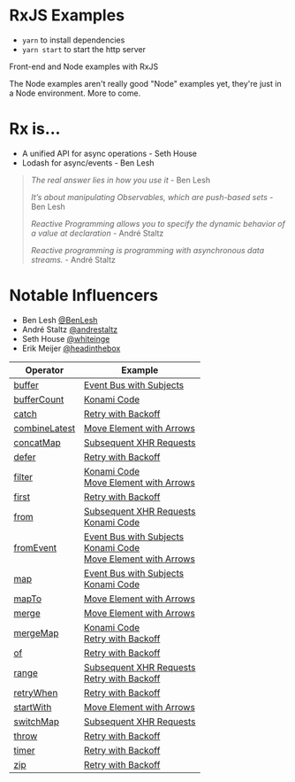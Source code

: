 # RxJS Examples
 - `yarn` to install dependencies
 - `yarn start` to start the http server

Front-end and Node examples with RxJS

The Node examples aren't really good "Node" examples yet, they're just in a Node environment. More to come.

# Rx is...
 - A unified API for async operations - Seth House
 - Lodash for async/events - Ben Lesh

> _The real answer lies in how you use it_ - Ben Lesh
>
> _It’s about manipulating Observables, which are push-based sets_ - Ben Lesh
>
> _Reactive Programming allows you to specify the dynamic behavior of a value at declaration_ - André Staltz
> 
> _Reactive programming is programming with asynchronous data streams._ - André Staltz

# Notable Influencers
 - Ben Lesh [@BenLesh](https://twitter.com/BenLesh)
 - André Staltz [@andrestaltz](https://twitter.com/andrestaltz)
 - Seth House [@whiteinge](https://twitter.com/whiteinge)
 - Erik Meijer [@headinthebox](https://twitter.com/headinthebox)



| Operator | Example |
| --- |---|
| [buffer](http://reactivex.io/rxjs/class/es6/Observable.js~Observable.html#instance-method-buffer) | [Event Bus with Subjects](/examples/http/scripts/event-bus-with-subjects.js) |
| [bufferCount](http://reactivex.io/rxjs/class/es6/Observable.js~Observable.html#instance-method-bufferCount) | [Konami Code](/examples/http/scripts/konami-code.js) |
| [catch](http://reactivex.io/rxjs/class/es6/Observable.js~Observable.html#instance-method-catch) | [Retry with Backoff](/examples/node/retry-with-backoff.js) |
| [combineLatest](http://reactivex.io/rxjs/class/es6/Observable.js~Observable.html#static-method-combineLatest) | [Move Element with Arrows](/examples/http/scripts/move-el-with-arrows.js) |
| [concatMap](http://reactivex.io/rxjs/class/es6/Observable.js~Observable.html#instance-method-concatMap) | [Subsequent XHR Requests](/examples/node/subsequent-xhr-requests.js) |
| [defer](http://reactivex.io/rxjs/class/es6/Observable.js~Observable.html#static-method-defer) | [Retry with Backoff](/examples/node/retry-with-backoff.js) |
| [filter](http://reactivex.io/rxjs/class/es6/Observable.js~Observable.html#instance-method-filter) | [Konami Code](/examples/http/scripts/konami-code.js) </br> [Move Element with Arrows](/examples/http/scripts/move-el-with-arrows.js)|
| [first](http://reactivex.io/rxjs/class/es6/Observable.js~Observable.html#instance-method-first) | [Retry with Backoff](/examples/node/retry-with-backoff.js) |
| [from](http://reactivex.io/rxjs/class/es6/Observable.js~Observable.html#static-method-from) | [Subsequent XHR Requests](/examples/node/subsequent-xhr-requests.js) </br> [Konami Code](/examples/http/scripts/konami-code.js) |
| [fromEvent](http://reactivex.io/rxjs/class/es6/Observable.js~Observable.html#static-method-fromEvent) | [Event Bus with Subjects](/examples/http/scripts/event-bus-with-subjects.js) </br> [Konami Code](/examples/http/scripts/konami-code.js) </br> [Move Element with Arrows](/examples/http/scripts/move-el-with-arrows.js)|
| [map](http://reactivex.io/rxjs/class/es6/Observable.js~Observable.html#instance-method-map) | [Event Bus with Subjects](/examples/http/scripts/event-bus-with-subjects.js) </br> [Konami Code](/examples/http/scripts/konami-code.js) |
| [mapTo](http://reactivex.io/rxjs/class/es6/Observable.js~Observable.html#instance-method-mapTo) | [Move Element with Arrows](/examples/http/scripts/move-el-with-arrows.js) |
| [merge](http://reactivex.io/rxjs/class/es6/Observable.js~Observable.html#static-method-merge) | [Move Element with Arrows](/examples/http/scripts/move-el-with-arrows.js) |
| [mergeMap](http://reactivex.io/rxjs/class/es6/Observable.js~Observable.html#instance-method-mergeMap) | [Konami Code](/examples/http/scripts/konami-code.js) </br> [Retry with Backoff](/examples/node/retry-with-backoff.js) |
| [of](http://reactivex.io/rxjs/class/es6/Observable.js~Observable.html#static-method-of) | [Retry with Backoff](/examples/node/retry-with-backoff.js) |
| [range](http://reactivex.io/rxjs/class/es6/Observable.js~Observable.html#static-method-range) | [Subsequent XHR Requests](/examples/node/subsequent-xhr-requests.js) </br> [Retry with Backoff](/examples/node/retry-with-backoff.js)|
| [retryWhen](http://reactivex.io/rxjs/class/es6/Observable.js~Observable.html#instance-method-retryWhen) | [Retry with Backoff](/examples/node/retry-with-backoff.js) |
| [startWith](http://reactivex.io/rxjs/class/es6/Observable.js~Observable.html#instance-method-startWith) | [Move Element with Arrows](/examples/http/scripts/move-el-with-arrows.js) |
| [switchMap](http://reactivex.io/rxjs/class/es6/Observable.js~Observable.html#instance-method-switchMap) | [Subsequent XHR Requests](/examples/node/subsequent-xhr-requests.js) |
| [throw](http://reactivex.io/rxjs/class/es6/Observable.js~Observable.html#static-method-throw) | [Retry with Backoff](/examples/node/retry-with-backoff.js) |
| [timer](http://reactivex.io/rxjs/class/es6/Observable.js~Observable.html#static-method-timer) | [Retry with Backoff](/examples/node/retry-with-backoff.js) |
| [zip](http://reactivex.io/rxjs/class/es6/Observable.js~Observable.html#instance-method-zip) | [Retry with Backoff](/examples/node/retry-with-backoff.js) |
